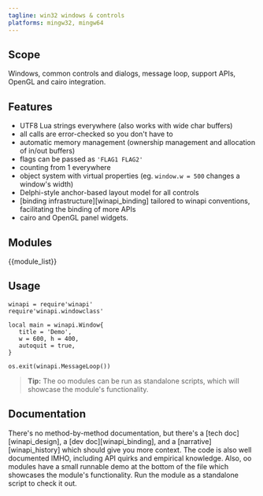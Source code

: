 ```yaml
---
tagline: win32 windows & controls
platforms: mingw32, mingw64
---
```


## Scope

Windows, common controls and dialogs, message loop, support APIs,
OpenGL and cairo integration.

## Features

  * UTF8 Lua strings everywhere (also works with wide char buffers)
  * all calls are error-checked so you don't have to
  * automatic memory management (ownership management and allocation of in/out buffers)
  * flags can be passed as `'FLAG1 FLAG2'`
  * counting from 1 everywhere
  * object system with virtual properties (eg. `window.w = 500` changes a window's width)
  * Delphi-style anchor-based layout model for all controls
  * [binding infrastructure][winapi_binding] tailored to winapi conventions,
  facilitating the binding of more APIs
  * cairo and OpenGL panel widgets.

## Modules

{{module_list}}

## Usage

~~~{.lua}
winapi = require'winapi'
require'winapi.windowclass'

local main = winapi.Window{
   title = 'Demo',
   w = 600, h = 400,
   autoquit = true,
}

os.exit(winapi.MessageLoop())
~~~

> __Tip:__ The oo modules can be run as standalone scripts, which will
showcase the module's functionality.


## Documentation

There's no method-by-method documentation, but there's a
[tech doc][winapi_design], a [dev doc][winapi_binding], and a
[narrative][winapi_history] which should give you more context.
The code is also well documented IMHO, including API quirks and empirical
knowledge. Also, oo modules have a small runnable demo at the bottom of the
file which showcases the module's functionality. Run the module as a
standalone script to check it out.
